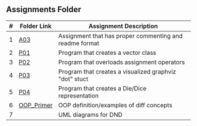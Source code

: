 ## Assignments Folder

|   #   | Folder Link | Assignment Description |
| :---: | ----------- | ---------------------- |
| 1 | [A03](https://github.com/DomHaw21/2143-OOP-HAWKINS/tree/main/Assignments/AO3)| Assignment that has proper commenting and readme format|
| 2 | [P01](https://github.com/DomHaw21/2143-OOP-HAWKINS/tree/main/Assignments/P01)| Program that creates a vector class|
| 3 | [P02](https://github.com/DomHaw21/2143-OOP-HAWKINS/tree/main/Assignments/P02)| Program that overloads assignment operators|
| 4 | [P03](https://github.com/DomHaw21/2143-OOP-HAWKINS/tree/main/Assignments/P03)| Program that creates a visualized graphviz "dot" stuct|
| 5 | [P04](https://github.com/DomHaw21/2143-OOP-HAWKINS/tree/main/Assignments/P04)| Program that creates a Die/Dice representation|
| 6 | [OOP_Primer](https://github.com/DomHaw21/2143-OOP-HAWKINS/tree/main/Assignments/OOP_Primer)|OOP definition/examples of diff concepts|
| 7 | |UML diagrams for DND|
